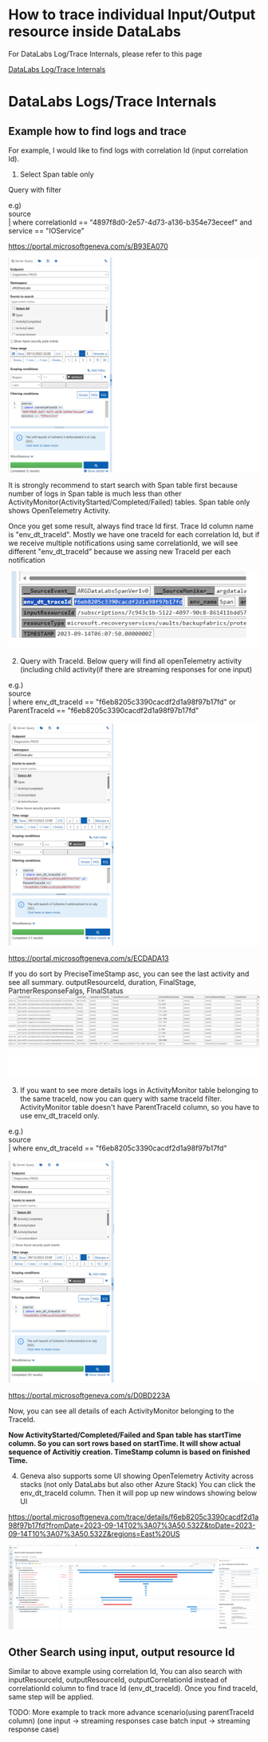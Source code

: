 # How to trace individual Input/Output resource inside DataLabs

For DataLabs Log/Trace Internals, please refer to this page   

[DataLabs Log/Trace Internals](./DataLabsLogTraceInternals.md)

# DataLabs Logs/Trace Internals

## Example how to find logs and trace

For example, I would like to find logs with correlation Id (input correlation Id). 

1. Select Span table only  

Query with filter

e.g)  
source   
| where correlationId == "4897f8d0-2e57-4d73-a136-b354e73eceef" and service == "IOService"   

https://portal.microsoftgeneva.com/s/B93EA070

![](../.attachments/DataLabs/correlationId_base_trace.png)

It is strongly recommend to start search with Span table first because number of logs in Span table is much less than other ActivityMonitor(ActivityStarted/Completed/Failed) tables.
Span table only shows OpenTelemetry Activity.

Once you get some result, always find trace Id first. Trace Id column name is "env_dt_traceId". 
Mostly we have one traceId for each correlation Id, but if we receive multiple notifications using same correlationId, we will see different "env_dt_traceId" because we assing new TraceId per each notification

![](../.attachments/DataLabs/env_dt_traceId.png)

2. Query with TraceId. Below query will find all openTelemetry activity (including child activity(if there are streaming responses for one input)

e.g.)   
source   
| where env_dt_traceId == "f6eb8205c3390cacdf2d1a98f97b17fd" or ParentTraceId == "f6eb8205c3390cacdf2d1a98f97b17fd"     

![](../.attachments/DataLabs/search_with_traceId.png)   

https://portal.microsoftgeneva.com/s/ECDADA13   

If you do sort by PreciseTimeStamp asc, you can see the last activity and see all summary. outputResourceId, duration, FinalStage, PartnerResponseFalgs, FInalStatus
![](../.attachments/DataLabs/search_with_traceId_sort_by_time.png)

3. If you want to see more details logs in ActivityMonitor table belonging to the same traceId, now you can query with same traceId filter.
ActivityMonitor table doesn't have ParentTraceId column, so you have to use env_dt_traceId only. 

e.g.)   
source    
| where env_dt_traceId == "f6eb8205c3390cacdf2d1a98f97b17fd"   

![](../.attachments/DataLabs/activitymonitor_with_traceId.png)   

https://portal.microsoftgeneva.com/s/D0BD223A   

Now, you can see all details of each ActivityMonitor belonging to the TraceId. 

**Now ActivityStarted/Completed/Failed and Span table has startTime column. So you can sort rows based on startTime. It will show actual sequence of Activitiy creation. TimeStamp column is based on finished Time.**

4. Geneva also supports some UI showing OpenTelemetry Activity across stacks (not only DataLabs but also other Azure Stack)
You can click the env_dt_traceId column. Then it will pop up new windows showing below UI

https://portal.microsoftgeneva.com/trace/details/f6eb8205c3390cacdf2d1a98f97b17fd?fromDate=2023-09-14T02%3A07%3A50.532Z&toDate=2023-09-14T10%3A07%3A50.532Z&regions=East%20US   

![](../.attachments/DataLabs/EndToEnd_Transaction_Details.png)   


## Other Search using input, output resource Id

Similar to above example using correlation Id, You can also search with inputResourceId, outputResourceId, outputCorrelationId instead of correlationId column to find trace Id (env_dt_traceId). 
Once you find traceId, same step will be applied.

TODO: More example to track more advance scenario(using parentTraceId column)
(one input -> streaming responses case
 batch input -> streaming response case)
